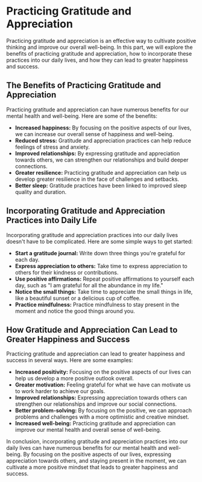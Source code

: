 Practicing Gratitude and Appreciation
========================================================================================

Practicing gratitude and appreciation is an effective way to cultivate positive thinking and improve our overall well-being. In this part, we will explore the benefits of practicing gratitude and appreciation, how to incorporate these practices into our daily lives, and how they can lead to greater happiness and success.

The Benefits of Practicing Gratitude and Appreciation
-----------------------------------------------------

Practicing gratitude and appreciation can have numerous benefits for our mental health and well-being. Here are some of the benefits:

* **Increased happiness:** By focusing on the positive aspects of our lives, we can increase our overall sense of happiness and well-being.
* **Reduced stress:** Gratitude and appreciation practices can help reduce feelings of stress and anxiety.
* **Improved relationships:** By expressing gratitude and appreciation towards others, we can strengthen our relationships and build deeper connections.
* **Greater resilience:** Practicing gratitude and appreciation can help us develop greater resilience in the face of challenges and setbacks.
* **Better sleep:** Gratitude practices have been linked to improved sleep quality and duration.

Incorporating Gratitude and Appreciation Practices into Daily Life
------------------------------------------------------------------

Incorporating gratitude and appreciation practices into our daily lives doesn't have to be complicated. Here are some simple ways to get started:

* **Start a gratitude journal:** Write down three things you're grateful for each day.
* **Express appreciation to others:** Take time to express appreciation to others for their kindness or contributions.
* **Use positive affirmations:** Repeat positive affirmations to yourself each day, such as "I am grateful for all the abundance in my life."
* **Notice the small things:** Take time to appreciate the small things in life, like a beautiful sunset or a delicious cup of coffee.
* **Practice mindfulness:** Practice mindfulness to stay present in the moment and notice the good things around you.

How Gratitude and Appreciation Can Lead to Greater Happiness and Success
------------------------------------------------------------------------

Practicing gratitude and appreciation can lead to greater happiness and success in several ways. Here are some examples:

* **Increased positivity:** Focusing on the positive aspects of our lives can help us develop a more positive outlook overall.
* **Greater motivation:** Feeling grateful for what we have can motivate us to work harder to achieve our goals.
* **Improved relationships:** Expressing appreciation towards others can strengthen our relationships and improve our social connections.
* **Better problem-solving:** By focusing on the positive, we can approach problems and challenges with a more optimistic and creative mindset.
* **Increased well-being:** Practicing gratitude and appreciation can improve our mental health and overall sense of well-being.

In conclusion, incorporating gratitude and appreciation practices into our daily lives can have numerous benefits for our mental health and well-being. By focusing on the positive aspects of our lives, expressing appreciation towards others, and staying present in the moment, we can cultivate a more positive mindset that leads to greater happiness and success.
